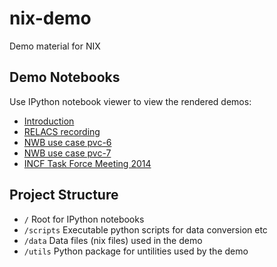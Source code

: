 nix-demo
========

Demo material for NIX

Demo Notebooks
-----------------
Use  IPython notebook viewer to view the rendered demos:
* [Introduction](http://nbviewer.ipython.org/github/G-Node/nix-demo/blob/master/Introduction%20to%20nixpy.ipynb)
* [RELACS recording](http://nbviewer.ipython.org/github/G-Node/nix-demo/blob/master/relacs_demo.ipynb)
* [NWB use case pvc-6](http://nbviewer.ipython.org/github/G-Node/nix-demo/blob/master/NWB%20pvc-6%20use-case.ipynb)
* [NWB use case pvc-7](http://nbviewer.ipython.org/github/G-Node/nix-demo/blob/master/NWB%20pvc-7%20use-case.ipynb)
* [INCF Task Force Meeting 2014](http://nbviewer.ipython.org/github/G-Node/nix-demo/blob/master/NIX%20INCF%20TF%20Meeting%202014.ipynb)

Project Structure
-----------------

* `/` Root for IPython notebooks
* `/scripts` Executable python scripts for data conversion etc
* `/data` Data files (nix files) used in the demo
* `/utils` Python package for untilities used by the demo

